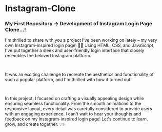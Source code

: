 # Instagram-Clone
<h3>My First Repository -> Development of Instagram Login Page Clone...!</h3>
<p>I'm thrilled to share with you a project I've been working on lately – my very own Instagram-inspired login page! 📸✨
Using HTML, CSS, and JavaScript, I've put together a sleek and user-friendly login interface that closely resembles the beloved Instagram platform. </p>
<br>
<p>It was an exciting challenge to recreate the aesthetics and functionality of such a popular platform, and I'm thrilled with how it turned out.</p>
<br>
<p>In this project, I focused on crafting a visually appealing design while ensuring seamless functionality. From the smooth animations to the responsive layout, every detail was carefully considered to provide users with an engaging experience.
I can't wait to hear your thoughts and feedback on my Instagram-inspired login page! Let's continue to learn, grow, and create together. 💡✨ </p>
